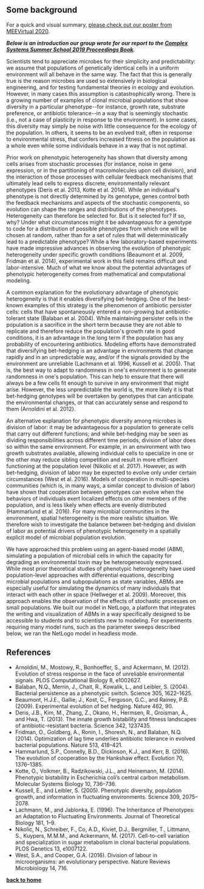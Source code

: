 ## Some background
For a quick and visual summary, [please check out our poster from MEEVirtual 2020](https://jessicaaudreylee.github.io/pheno-evo.github.io/images/MEEvirtual_poster_2020.png).

***Below is an introduction our group wrote for our report to the [Complex Systems Summer School 2019 Proceedings Book](https://santafe.edu/engage/learn/resources/2019-csss-proceedings).***

Scientists tend to appreciate microbes for their simplicity and predictability: we assume that populations of genetically identical cells in a uniform environment will all behave in the same way. The fact that this is generally true is the reason microbes are used so extensively in biological engineering, and for testing fundamental theories in ecology and evolution. However, in many cases this assumption is catastrophically wrong. There is a growing number of examples of clonal microbial populations that show diversity in a particular phenotype--for instance, growth rate, substrate preference, or antibiotic tolerance--in a way that is seemingly stochastic (i.e., not a case of plasticity in response to the environment). In some cases, this diversity may simply be noise with little consequence for the ecology of the population. In others, it seems to be an evolved trait, often in response to environmental stress, that confers increased fitness on the population as a whole even while some individuals behave in a way that is not optimal.

Prior work on phenotypic heterogeneity has shown that diversity among cells arises from stochastic processes (for instance, noise in gene expression, or in the partitioning of macromolecules upon cell division), and the interaction of those processes with cellular feedback mechanisms that ultimately lead cells to express discrete, environmentally relevant phenotypes (Deris et al. 2013, Kotte et al. 2014). While an individual's phenotype is not directly determined by its genotype, genes control both the feedback mechanisms and aspects of the stochastic components, so evolution can shape the ranges and distributions of the phenotypes. Heterogeneity can therefore be selected for. But is it selected for? If so, why? Under what circumstances might it be advantageous for a genotype to code for a distribution of possible phenotypes from which one will be chosen at random, rather than for a set of rules that will deterministically lead to a predictable phenotype? While a few laboratory-based experiments have made impressive advances in observing the evolution of phenotypic heterogeneity under specific growth conditions (Beaumont et al. 2009, Fridman et al. 2014), experimental work in this field remains difficult and labor-intensive. Much of what we know about the potential advantages of phenotypic heterogeneity comes from mathematical and computational modeling.

A common explanation for the evolutionary advantage of phenotypic heterogeneity is that it enables diversifying bet-hedging. One of the best-known examples of this strategy is the phenomenon of antibiotic persister cells: cells that have spontaneously entered a non-growing but antibiotic-tolerant state (Balaban et al. 2004). While maintaining persister cells in the population is a sacrifice in the short term because they are not able to replicate and therefore reduce the population's growth rate in good conditions, it is an advantage in the long term if the population has any probability of encountering antibiotics. Modeling efforts have demonstrated that diversifying bet-hedging is an advantage in environments that change rapidly and in an unpredictable way, and/or if the signals provided by the environment are unreliable (Lachmann et al. 1996, Kussell et al. 2005). That is, the best way to adapt to randomness in one's environment is to generate randomness in one's population. This can help to ensure that there will always be a few cells fit enough to survive in any environment that might arise. However, the less unpredictable the world is, the more likely it is that bet-hedging genotypes will be overtaken by genotypes that can anticipate the environmental changes, or that can accurately sense and respond to them (Arnoldini et al. 2012}.  

An alternative explanation for phenotypic diversity among microbes is division of labor: it may be advantageous for a population to generate cells that carry out different functions; and while bet-hedging may be seen as dividing responsibilities across different time periods, division of labor does so within the same environment. For example, in an environment with two growth substrates available, allowing individual cells to specialize in one or the other may reduce sibling competition and result in more efficient functioning at the population level (Nikolic et al. 2017). However, as with bet-hedging, division of labor may be expected to evolve only under certain circumstances (West et al. 2016). Models of cooperation in multi-species communities (which is, in many ways, a similar concept to division of labor) have shown that cooperation between genotypes can evolve when the behaviors of individuals exert localized effects on other members of the population, and is less likely when effects are evenly distributed (Hammarlund et al. 2016). For many microbial communities in the environment, spatial heterogeneity is the more realistic situation. We therefore wish to investigate the balance between bet-hedging and division of labor as potential drivers of phenotypic heterogeneity in a spatially explicit model of microbial population evolution.

We have approached this problem using an agent-based model (ABM), simulating a population of microbial cells in which the capacity for degrading an environmental toxin may be heterogeneously expressed. While most prior theoretical studies of phenotypic heterogeneity have used population-level approaches with differential equations, describing microbial populations and subpopulations as state variables, ABMs are especially useful for simulating the dynamics of many individuals that interact with each other in space (Hellweger et al. 2009). Moreover, this approach enables the observation of the effects of stochastic processes on small populations. We built our model in NetLogo, a platform that integrates the writing and visualization of ABMs in a way specifically designed to be accessible to students and to scientists new to modeling. For experiments requiring many model runs, such as the parameter sweeps described below, we ran the NetLogo model in headless mode. 

## References 
* Arnoldini, M., Mostowy, R., Bonhoeffer, S., and Ackermann, M. (2012). Evolution of stress response in the face of unreliable environmental signals. PLOS Computational Biology 8, e1002627.
* Balaban, N.Q., Merrin, J., Chait, R., Kowalik, L., and Leibler, S. (2004). Bacterial persistence as a phenotypic switch. Science 305, 1622–1625.
* Beaumont, H.J.E., Gallie, J., Kost, C., Ferguson, G.C., and Rainey, P.B. (2009). Experimental evolution of bet hedging. Nature 462, 90.
* Deris, J.B., Kim, M., Zhang, Z., Okano, H., Hermsen, R., Groisman, A., and Hwa, T. (2013). The innate growth bistability and fitness landscapes of antibiotic-resistant bacteria. Science 342, 1237435.
* Fridman, O., Goldberg, A., Ronin, I., Shoresh, N., and Balaban, N.Q. (2014). Optimization of lag time underlies antibiotic tolerance in evolved bacterial populations. Nature 513, 418–421.
* Hammarlund, S.P., Connelly, B.D., Dickinson, K.J., and Kerr, B. (2016). The evolution of cooperation by the Hankshaw effect. Evolution 70, 1376–1385.
* Kotte, O., Volkmer, B., Radzikowski, J.L., and Heinemann, M. (2014). Phenotypic bistability in Escherichia coli’s central carbon metabolism. Molecular Systems Biology 10, 736–736.
* Kussell, E., and Leibler, S. (2005). Phenotypic diversity, population growth, and information in fluctuating environments. Science 309, 2075–2078.
* Lachmann, M., and Jablonka, E. (1996). The Inheritance of Phenotypes: an Adaptation to Fluctuating Environments. Journal of Theoretical Biology 181, 1–9.
* Nikolic, N., Schreiber, F., Co, A.D., Kiviet, D.J., Bergmiller, T., Littmann, S., Kuypers, M.M.M., and Ackermann, M. (2017). Cell-to-cell variation and specialization in sugar metabolism in clonal bacterial populations. PLOS Genetics 13, e1007122.
* West, S.A., and Cooper, G.A. (2016). Division of labour in microorganisms: an evolutionary perspective. Nature Reviews Microbiology 14, 716.

**[back to home](https://jessicaaudreylee.github.io/pheno-evo.github.io/)**
